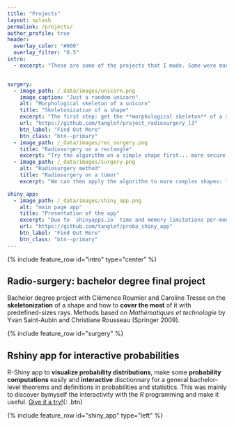 ```yaml
---
title: "Projects"
layout: splash
permalink: /projects/
author_profile: true
header:
  overlay_color: "#000"
  overlay_filter: "0.5"
intro:
  - excerpt: "These are some of the projects that I made. Some were mandatory for my courses, others just for fun or in my curious mood."


surgery:
  - image_path: /_data/images/unicorn.png
    image_caption: "Just a random unicorn"
    alt: "Morphological skeleton of a unicorn"
    title: "Skeletonization of a shape"
    excerpt: "The first step: get the **morphological skeleton** of a shape."
    url: "https://github.com/tanglef/project_radiosurgery_l3"
    btn_label: "Find Out More"
    btn_class: "btn--primary"
  - image_path: /_data/images/rec_surgery.png
    title: "Radiosurgery on a rectangle"
    excerpt: "Try the algorithm on a simple shape first... more secure **especially if its related to surgery**."
  - image_path: /_data/images/surgery.png
    alt: "Radiosurgery method"
    title: "Radiosurgery on a tumor"
    excerpt: "We can then apply the algorithm to more complex shapes: *eg* a cerebral tumor."

shiny_app:
  - image_path: /_data/images/shiny_app.png
    alt: "main page app"
    title: "Presentation of the app"
    excerpt: "Due to `shinyapps.io` time and memory limitations per-months, the app might not be always available."
    url: "https://github.com/tanglef/proba_shiny_app"
    btn_label: "Find Out More"
    btn_class: "btn--primary"
---
```


{% include feature_row id="intro" type="center" %}

## Radio-surgery: bachelor degree final project
 Bachelor degree project with Clémence Roumier and Caroline Tresse on the **skeletonization** of a shape and how to **cover the most** of it with predefined-sizes rays. Methods based on *Mathématiques et technologie* by Yvan Saint-Aubin and Christiane Rousseau (Springer 2009).

{% include feature_row id="surgery" %}

## Rshiny app for interactive probabilities
 R-Shiny app to **visualize probability distributions**, make some **probability computations** easily and **interactive** disctionnary for a general bachelor-level theorems and definitions in probabilities and statistics. This was mainly to discover bymyself the interactivity with the *R* programming and make it useful.
[Give it a try!](https://tanguylefort.shinyapps.io/probas/){: .btn}

{% include feature_row id="shiny_app" type="left" %}

